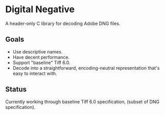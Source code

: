 # Digital Negative

A header-only C library for decoding Adobe DNG files.

## Goals

* Use descriptive names.
* Have decent performance.
* Support "baseline" Tiff 6.0.
* Decode into a straightforward, encoding-neutral representation that's easy to interact with.

## Status

Currently working through baseline Tiff 6.0 specification, (subset of DNG specification).
